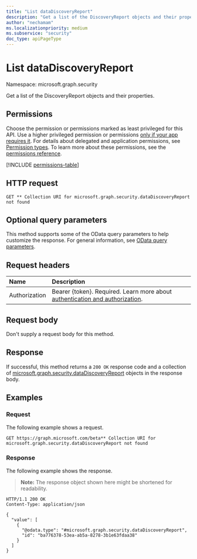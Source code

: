 ```yaml
---
title: "List dataDiscoveryReport"
description: "Get a list of the DiscoveryReport objects and their properties."
author: "nechamam"
ms.localizationpriority: medium
ms.subservice: "security"
doc_type: apiPageType
---
```


# List dataDiscoveryReport

Namespace: microsoft.graph.security

Get a list of the DiscoveryReport objects and their properties.

## Permissions

Choose the permission or permissions marked as least privileged for this API. Use a higher privileged permission or permissions [only if your app requires it](/graph/permissions-overview#best-practices-for-using-microsoft-graph-permissions). For details about delegated and application permissions, see [Permission types](/graph/permissions-overview#permission-types). To learn more about these permissions, see the [permissions reference](/graph/permissions-reference).

<!-- {
  "blockType": "permissions",
  "name": "security-datadiscoveryroot-list-cloudappdiscovery-permissions"
}
-->
[!INCLUDE [permissions-table](../includes/permissions/security-datadiscoveryroot-list-cloudappdiscovery-permissions.md)]

## HTTP request

<!-- {
  "blockType": "ignored"
}
-->
``` http
GET ** Collection URI for microsoft.graph.security.dataDiscoveryReport not found
```

## Optional query parameters

This method supports some of the OData query parameters to help customize the response. For general information, see [OData query parameters](/graph/query-parameters).

## Request headers

|Name|Description|
|:---|:---|
|Authorization|Bearer {token}. Required. Learn more about [authentication and authorization](/graph/auth/auth-concepts).|

## Request body

Don't supply a request body for this method.

## Response

If successful, this method returns a `200 OK` response code and a collection of [microsoft.graph.security.dataDiscoveryReport](../resources/security-datadiscoveryreport.md) objects in the response body.

## Examples

### Request

The following example shows a request.
<!-- {
  "blockType": "request",
  "name": "list_datadiscoveryreport"
}
-->
``` http
GET https://graph.microsoft.com/beta** Collection URI for microsoft.graph.security.dataDiscoveryReport not found
```


### Response

The following example shows the response.
>**Note:** The response object shown here might be shortened for readability.
<!-- {
  "blockType": "response",
  "truncated": true,
  "@odata.type": "Collection(microsoft.graph.security.dataDiscoveryReport)"
}
-->
``` http
HTTP/1.1 200 OK
Content-Type: application/json

{
  "value": [
    {
      "@odata.type": "#microsoft.graph.security.dataDiscoveryReport",
      "id": "ba776378-53ea-ab5a-8278-3b1e63fdaa38"
    }
  ]
}
```

